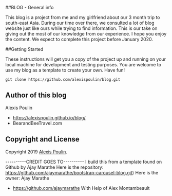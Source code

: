 ##BLOG - General info

This blog is a project from me and my girlfriend about our 3 month trip to south-east Asia. During our time over there, we consulted a lot of blog website just like ours while trying to find information. This is our take on giving out the most of our knowledge from our experience. I hope you enjoy the content. We expect to complete this project before January 2020.



##Getting Started

These instructions will get you a copy of the project up and running on your local machine for development and testing purposes. You are welcome to use my blog as a template to create your own. Have fun!

` git clone https://github.com/alexispoulin/blog.git  `



## Author of this blog
Alexis Poulin
+ https://alexispoulin.github.io/blog/
+ BearandBeeTravel.com


## Copyright and License

Copyright 2019 [Alexis Poulin](https://github.com/alexispoulin).


----------CREDIT GOES TO----------
I build this from a template found on Github by Ajay Marathe
Here is the repository: https://github.com/ajaymarathe/bootstrap-carousel-blog.git)
Here is the owner: Ajay Marathe
+ https://github.com/ajaymarathe
With Help of Alex Montambeault

